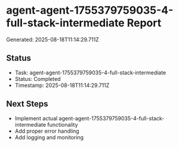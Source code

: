 # agent-agent-1755379759035-4-full-stack-intermediate Report

Generated: 2025-08-18T11:14:29.711Z

## Status
- Task: agent-agent-1755379759035-4-full-stack-intermediate
- Status: Completed
- Timestamp: 2025-08-18T11:14:29.711Z

## Next Steps
- Implement actual agent-agent-1755379759035-4-full-stack-intermediate functionality
- Add proper error handling
- Add logging and monitoring
